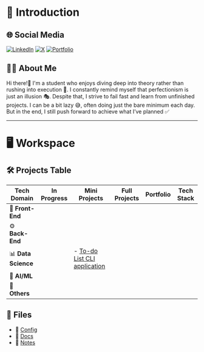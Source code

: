 # 🌟 Introduction

## 🌐 Social Media  
[![LinkedIn](https://img.shields.io/badge/LinkedIn-0077B5?style=for-the-badge&logo=linkedin&logoColor=white)](https://www.linkedin.com/in/promatheusz/) 
[![X](https://img.shields.io/badge/Twitter-1DA1F2?style=for-the-badge&logo=twitter&logoColor=white)](https://x.com/Promatheuszek) 
[![Portfolio](https://img.shields.io/badge/Portfolio-000000?style=for-the-badge&logo=world&logoColor=white)](#)  

## 👩‍💻 About Me

Hi there!👋 I'm a student who enjoys diving deep into theory rather than rushing into execution 🚀. I constantly remind myself that perfectionism is just an illusion 🎭. 
Despite that, I strive to fail fast and learn from unfinished projects.
I can be a bit lazy 😅, often doing just the bare minimum each day. But in the end, I still push forward to achieve what I’ve planned ✅

---

# 🖥️ Workspace

## 🛠️ Projects Table
 
| Tech Domain   | In Progress | Mini Projects | Full Projects | Portfolio | Tech Stack |
|--------------|------------|--------------|--------------|------------|------------|
| 🎨 **Front-End** |  |  |  |  | |
| ⚙️ **Back-End** |  |  |  |  | |
| 📊 **Data Science** |  | - [To-do List CLI application](https://github.com/Promatheusz/To-do-List-CLI-application) |  |  | |
| 🤖 **AI/ML** |  |  |  |  |  |
| 🔧 **Others** |  |  |  |  |  |

## 📂 Files  

- 💾 [Config](https://github.com/Promatheusz/Workspace/tree/main/Config)
- 📑 [Docs](https://github.com/Promatheusz/Workspace/tree/main/Docs)
- 📒 [Notes](https://github.com/Promatheusz/Workspace/tree/main/Notes)  
